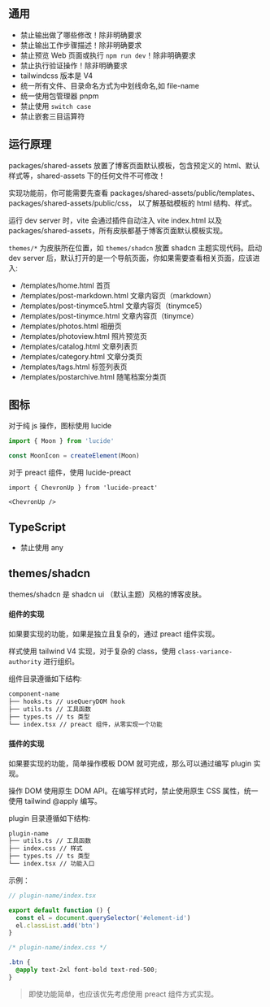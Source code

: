 ## 通用

- 禁止输出做了哪些修改！除非明确要求
- 禁止输出工作步骤描述！除非明确要求
- 禁止预览 Web 页面或执行 `npm run dev`！除非明确要求
- 禁止执行验证操作！除非明确要求
- tailwindcss 版本是 V4
- 统一所有文件、目录命名方式为中划线命名,如 file-name
- 统一使用包管理器 pnpm
- 禁止使用 `switch case`
- 禁止嵌套三目运算符

## 运行原理

packages/shared-assets 放置了博客页面默认模板，包含预定义的 html、默认样式等，shared-assets 下的任何文件不可修改！

实现功能前，你可能需要先查看 packages/shared-assets/public/templates、packages/shared-assets/public/css， 以了解基础模板的 html 结构、样式。

运行 dev server 时，vite 会通过插件自动注入 vite index.html 以及 packages/shared-assets，所有皮肤都基于博客页面默认模板实现。

`themes/*` 为皮肤所在位置，如 `themes/shadcn` 放置 shadcn 主题实现代码。启动 dev server 后，默认打开的是一个导航页面，你如果需要查看相关页面，应该进入:

- /templates/home.html 首页
- /templates/post-markdown.html 文章内容页（markdown）
- /templates/post-tinymce5.html 文章内容页（tinymce5）
- /templates/post-tinymce.html 文章内容页（tinymce）
- /templates/photos.html 相册页
- /templates/photoview.html 照片预览页
- /templates/catalog.html 文章列表页
- /templates/category.html 文章分类页
- /templates/tags.html 标签列表页
- /templates/postarchive.html 随笔档案分类页

## 图标

对于纯 js 操作，图标使用 lucide

```ts
import { Moon } from 'lucide'

const MoonIcon = createElement(Moon)
```

对于 preact 组件，使用 lucide-preact

```tsx
import { ChevronUp } from 'lucide-preact'

<ChevronUp />
```


## TypeScript

- 禁止使用 any

## themes/shadcn

themes/shadcn 是 shadcn ui （默认主题）风格的博客皮肤。


#### 组件的实现

如果要实现的功能，如果是独立且复杂的，通过 preact 组件实现。

样式使用 tailwind V4 实现，对于复杂的 class，使用 `class-variance-authority` 进行组织。

组件目录遵循如下结构:

```md
component-name
├── hooks.ts // useQueryDOM hook
├── utils.ts // 工具函数
├── types.ts // ts 类型
└── index.tsx // preact 组件，从零实现一个功能
```

#### 插件的实现

如果要实现的功能，简单操作模板 DOM 就可完成，那么可以通过编写 plugin 实现。

操作 DOM 使用原生 DOM API。在编写样式时，禁止使用原生 CSS 属性，统一使用 tailwind @apply 编写。

plugin 目录遵循如下结构:

```md
plugin-name
├── utils.ts // 工具函数
├── index.css // 样式
├── types.ts // ts 类型
└── index.tsx // 功能入口
```

示例：

```ts
// plugin-name/index.tsx

export default function () {
  const el = document.querySelector('#element-id')
  el.classList.add('btn')
}
```

```css
/* plugin-name/index.css */

.btn {
  @apply text-2xl font-bold text-red-500;
}
```

> 即使功能简单，也应该优先考虑使用 preact 组件方式实现。
